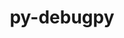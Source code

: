 ---
title: "py-debugpy"
layout: cache
categories: [package, develop]
meta: {"versions": ["1.6.6", "1.6.7"], "compilers": ["gcc@=11.1.0"], "oss": ["ubuntu20.04"], "platforms": ["linux"], "targets": ["ppc64le", "x86_64_v3"], "stacks": ["data-vis-sdk", "e4s", "e4s-power", "root"], "num_specs": 26, "num_specs_by_stack": {"root": 26, "e4s-power": 11, "data-vis-sdk": 7, "e4s": 8}}
spec_details: [{"hash": "2svhf6jy6abchndgcglogedrx6moohrk", "compiler": "gcc@=11.1.0", "versions": ["1.6.7"], "os": "ubuntu20.04", "platform": "linux", "target": "ppc64le", "variants": ["build_system=python_pip"], "stacks": ["root", "e4s-power"], "size": "-", "tarball": "https://binaries.spack.io/develop/build_cache/linux-ubuntu20.04-ppc64le/gcc-11.1.0/py-debugpy-1.6.7/linux-ubuntu20.04-ppc64le-gcc-11.1.0-py-debugpy-1.6.7-2svhf6jy6abchndgcglogedrx6moohrk.spack"}, {"hash": "n7bohfl4eg53xjgwmw7flhubjcxa5zs7", "compiler": "gcc@=11.1.0", "versions": ["1.6.7"], "os": "ubuntu20.04", "platform": "linux", "target": "ppc64le", "variants": ["build_system=python_pip"], "stacks": ["root", "e4s-power"], "size": "-", "tarball": "https://binaries.spack.io/develop/build_cache/linux-ubuntu20.04-ppc64le/gcc-11.1.0/py-debugpy-1.6.7/linux-ubuntu20.04-ppc64le-gcc-11.1.0-py-debugpy-1.6.7-n7bohfl4eg53xjgwmw7flhubjcxa5zs7.spack"}, {"hash": "pe6ptvs5yjfq5c4kzo5rkaeiehlgtrzs", "compiler": "gcc@=11.1.0", "versions": ["1.6.6"], "os": "ubuntu20.04", "platform": "linux", "target": "ppc64le", "variants": ["build_system=python_pip"], "stacks": ["root", "e4s-power"], "size": "-", "tarball": "https://binaries.spack.io/develop/build_cache/linux-ubuntu20.04-ppc64le/gcc-11.1.0/py-debugpy-1.6.6/linux-ubuntu20.04-ppc64le-gcc-11.1.0-py-debugpy-1.6.6-pe6ptvs5yjfq5c4kzo5rkaeiehlgtrzs.spack"}, {"hash": "erdqmgtcml3ymr7kkpqs2axikzhacms2", "compiler": "gcc@=11.1.0", "versions": ["1.6.6"], "os": "ubuntu20.04", "platform": "linux", "target": "ppc64le", "variants": ["build_system=python_pip"], "stacks": ["root", "e4s-power"], "size": "-", "tarball": "https://binaries.spack.io/develop/build_cache/linux-ubuntu20.04-ppc64le/gcc-11.1.0/py-debugpy-1.6.6/linux-ubuntu20.04-ppc64le-gcc-11.1.0-py-debugpy-1.6.6-erdqmgtcml3ymr7kkpqs2axikzhacms2.spack"}, {"hash": "gepki6tcsy7rk37ntfzdqyz773qcf2he", "compiler": "gcc@=11.1.0", "versions": ["1.6.6"], "os": "ubuntu20.04", "platform": "linux", "target": "ppc64le", "variants": ["build_system=python_pip"], "stacks": ["root", "e4s-power"], "size": "-", "tarball": "https://binaries.spack.io/develop/build_cache/linux-ubuntu20.04-ppc64le/gcc-11.1.0/py-debugpy-1.6.6/linux-ubuntu20.04-ppc64le-gcc-11.1.0-py-debugpy-1.6.6-gepki6tcsy7rk37ntfzdqyz773qcf2he.spack"}, {"hash": "ix4rrfmx6oe45mqw7t5c2om7pn3khj6n", "compiler": "gcc@=11.1.0", "versions": ["1.6.6"], "os": "ubuntu20.04", "platform": "linux", "target": "ppc64le", "variants": ["build_system=python_pip"], "stacks": ["root", "e4s-power"], "size": "-", "tarball": "https://binaries.spack.io/develop/build_cache/linux-ubuntu20.04-ppc64le/gcc-11.1.0/py-debugpy-1.6.6/linux-ubuntu20.04-ppc64le-gcc-11.1.0-py-debugpy-1.6.6-ix4rrfmx6oe45mqw7t5c2om7pn3khj6n.spack"}, {"hash": "qcsbwvweqmygdivijuat55dd3gavqwcq", "compiler": "gcc@=11.1.0", "versions": ["1.6.7"], "os": "ubuntu20.04", "platform": "linux", "target": "ppc64le", "variants": ["build_system=python_pip"], "stacks": ["root", "e4s-power"], "size": "-", "tarball": "https://binaries.spack.io/develop/build_cache/linux-ubuntu20.04-ppc64le/gcc-11.1.0/py-debugpy-1.6.7/linux-ubuntu20.04-ppc64le-gcc-11.1.0-py-debugpy-1.6.7-qcsbwvweqmygdivijuat55dd3gavqwcq.spack"}, {"hash": "2srmcnzmz46w3d7gumuukmhi5yperlgc", "compiler": "gcc@=11.1.0", "versions": ["1.6.7"], "os": "ubuntu20.04", "platform": "linux", "target": "ppc64le", "variants": ["build_system=python_pip"], "stacks": ["root", "e4s-power"], "size": "-", "tarball": "https://binaries.spack.io/develop/build_cache/linux-ubuntu20.04-ppc64le/gcc-11.1.0/py-debugpy-1.6.7/linux-ubuntu20.04-ppc64le-gcc-11.1.0-py-debugpy-1.6.7-2srmcnzmz46w3d7gumuukmhi5yperlgc.spack"}, {"hash": "7pqkdnf6mqch63ws627ii3k7mktttdbz", "compiler": "gcc@=11.1.0", "versions": ["1.6.6"], "os": "ubuntu20.04", "platform": "linux", "target": "ppc64le", "variants": ["build_system=python_pip"], "stacks": ["root", "e4s-power"], "size": "-", "tarball": "https://binaries.spack.io/develop/build_cache/linux-ubuntu20.04-ppc64le/gcc-11.1.0/py-debugpy-1.6.6/linux-ubuntu20.04-ppc64le-gcc-11.1.0-py-debugpy-1.6.6-7pqkdnf6mqch63ws627ii3k7mktttdbz.spack"}, {"hash": "hoogapeqptzcyoq4az4bz6jizhutiu7a", "compiler": "gcc@=11.1.0", "versions": ["1.6.7"], "os": "ubuntu20.04", "platform": "linux", "target": "ppc64le", "variants": ["build_system=python_pip"], "stacks": ["root", "e4s-power"], "size": "-", "tarball": "https://binaries.spack.io/develop/build_cache/linux-ubuntu20.04-ppc64le/gcc-11.1.0/py-debugpy-1.6.7/linux-ubuntu20.04-ppc64le-gcc-11.1.0-py-debugpy-1.6.7-hoogapeqptzcyoq4az4bz6jizhutiu7a.spack"}, {"hash": "rl3otvl36qxgnq4sor646pjl6e6qb4ha", "compiler": "gcc@=11.1.0", "versions": ["1.6.7"], "os": "ubuntu20.04", "platform": "linux", "target": "ppc64le", "variants": ["build_system=python_pip"], "stacks": ["root", "e4s-power"], "size": "-", "tarball": "https://binaries.spack.io/develop/build_cache/linux-ubuntu20.04-ppc64le/gcc-11.1.0/py-debugpy-1.6.7/linux-ubuntu20.04-ppc64le-gcc-11.1.0-py-debugpy-1.6.7-rl3otvl36qxgnq4sor646pjl6e6qb4ha.spack"}, {"hash": "jqbg2jxzbcfvwsveqqhvwdcn3henxtir", "compiler": "gcc@=11.1.0", "versions": ["1.6.6"], "os": "ubuntu20.04", "platform": "linux", "target": "x86_64_v3", "variants": ["build_system=python_pip"], "stacks": ["root", "data-vis-sdk"], "size": "-", "tarball": "https://binaries.spack.io/develop/build_cache/linux-ubuntu20.04-x86_64_v3/gcc-11.1.0/py-debugpy-1.6.6/linux-ubuntu20.04-x86_64_v3-gcc-11.1.0-py-debugpy-1.6.6-jqbg2jxzbcfvwsveqqhvwdcn3henxtir.spack"}, {"hash": "as73aimovcq56w7tqqgvutaclrnutltv", "compiler": "gcc@=11.1.0", "versions": ["1.6.6"], "os": "ubuntu20.04", "platform": "linux", "target": "x86_64_v3", "variants": ["build_system=python_pip"], "stacks": ["root", "data-vis-sdk"], "size": "-", "tarball": "https://binaries.spack.io/develop/build_cache/linux-ubuntu20.04-x86_64_v3/gcc-11.1.0/py-debugpy-1.6.6/linux-ubuntu20.04-x86_64_v3-gcc-11.1.0-py-debugpy-1.6.6-as73aimovcq56w7tqqgvutaclrnutltv.spack"}, {"hash": "3qbwbq3ouvorssylnjb4ct3ngloahons", "compiler": "gcc@=11.1.0", "versions": ["1.6.6"], "os": "ubuntu20.04", "platform": "linux", "target": "x86_64_v3", "variants": ["build_system=python_pip"], "stacks": ["root", "e4s"], "size": "-", "tarball": "https://binaries.spack.io/develop/build_cache/linux-ubuntu20.04-x86_64_v3/gcc-11.1.0/py-debugpy-1.6.6/linux-ubuntu20.04-x86_64_v3-gcc-11.1.0-py-debugpy-1.6.6-3qbwbq3ouvorssylnjb4ct3ngloahons.spack"}, {"hash": "sv7xpa662ip3m26gakuli22twpvimjkh", "compiler": "gcc@=11.1.0", "versions": ["1.6.7"], "os": "ubuntu20.04", "platform": "linux", "target": "x86_64_v3", "variants": ["build_system=python_pip"], "stacks": ["root", "data-vis-sdk"], "size": "-", "tarball": "https://binaries.spack.io/develop/build_cache/linux-ubuntu20.04-x86_64_v3/gcc-11.1.0/py-debugpy-1.6.7/linux-ubuntu20.04-x86_64_v3-gcc-11.1.0-py-debugpy-1.6.7-sv7xpa662ip3m26gakuli22twpvimjkh.spack"}, {"hash": "rriptzwmnl7gbvafzjtwrme73i342jvn", "compiler": "gcc@=11.1.0", "versions": ["1.6.6"], "os": "ubuntu20.04", "platform": "linux", "target": "x86_64_v3", "variants": ["build_system=python_pip"], "stacks": ["root", "data-vis-sdk"], "size": "-", "tarball": "https://binaries.spack.io/develop/build_cache/linux-ubuntu20.04-x86_64_v3/gcc-11.1.0/py-debugpy-1.6.6/linux-ubuntu20.04-x86_64_v3-gcc-11.1.0-py-debugpy-1.6.6-rriptzwmnl7gbvafzjtwrme73i342jvn.spack"}, {"hash": "pr7vq3cx5fr7e6mee2jipcgxjyif74m5", "compiler": "gcc@=11.1.0", "versions": ["1.6.6"], "os": "ubuntu20.04", "platform": "linux", "target": "x86_64_v3", "variants": ["build_system=python_pip"], "stacks": ["root", "data-vis-sdk"], "size": "-", "tarball": "https://binaries.spack.io/develop/build_cache/linux-ubuntu20.04-x86_64_v3/gcc-11.1.0/py-debugpy-1.6.6/linux-ubuntu20.04-x86_64_v3-gcc-11.1.0-py-debugpy-1.6.6-pr7vq3cx5fr7e6mee2jipcgxjyif74m5.spack"}, {"hash": "b66yxvqsfmha3v7os5ou6pi2z2ldqlxf", "compiler": "gcc@=11.1.0", "versions": ["1.6.6"], "os": "ubuntu20.04", "platform": "linux", "target": "x86_64_v3", "variants": ["build_system=python_pip"], "stacks": ["root", "data-vis-sdk"], "size": "-", "tarball": "https://binaries.spack.io/develop/build_cache/linux-ubuntu20.04-x86_64_v3/gcc-11.1.0/py-debugpy-1.6.6/linux-ubuntu20.04-x86_64_v3-gcc-11.1.0-py-debugpy-1.6.6-b66yxvqsfmha3v7os5ou6pi2z2ldqlxf.spack"}, {"hash": "sqh7kyb5cdjxtyap5xkcakbj7oyttjf4", "compiler": "gcc@=11.1.0", "versions": ["1.6.6"], "os": "ubuntu20.04", "platform": "linux", "target": "x86_64_v3", "variants": ["build_system=python_pip"], "stacks": ["root", "data-vis-sdk"], "size": "-", "tarball": "https://binaries.spack.io/develop/build_cache/linux-ubuntu20.04-x86_64_v3/gcc-11.1.0/py-debugpy-1.6.6/linux-ubuntu20.04-x86_64_v3-gcc-11.1.0-py-debugpy-1.6.6-sqh7kyb5cdjxtyap5xkcakbj7oyttjf4.spack"}, {"hash": "2i6fhdba6juwt7cj35atwb2mmogjeooy", "compiler": "gcc@=11.1.0", "versions": ["1.6.6"], "os": "ubuntu20.04", "platform": "linux", "target": "x86_64_v3", "variants": ["build_system=python_pip"], "stacks": ["root", "e4s"], "size": "-", "tarball": "https://binaries.spack.io/develop/build_cache/linux-ubuntu20.04-x86_64_v3/gcc-11.1.0/py-debugpy-1.6.6/linux-ubuntu20.04-x86_64_v3-gcc-11.1.0-py-debugpy-1.6.6-2i6fhdba6juwt7cj35atwb2mmogjeooy.spack"}, {"hash": "56sj2lksx23i2gbd6tpsaasnapx6ucnl", "compiler": "gcc@=11.1.0", "versions": ["1.6.7"], "os": "ubuntu20.04", "platform": "linux", "target": "x86_64_v3", "variants": ["build_system=python_pip"], "stacks": ["root", "e4s"], "size": "-", "tarball": "https://binaries.spack.io/develop/build_cache/linux-ubuntu20.04-x86_64_v3/gcc-11.1.0/py-debugpy-1.6.7/linux-ubuntu20.04-x86_64_v3-gcc-11.1.0-py-debugpy-1.6.7-56sj2lksx23i2gbd6tpsaasnapx6ucnl.spack"}, {"hash": "g5o4ejrq3qyzvbeyvn2hxlfwbailb5f2", "compiler": "gcc@=11.1.0", "versions": ["1.6.6"], "os": "ubuntu20.04", "platform": "linux", "target": "x86_64_v3", "variants": ["build_system=python_pip"], "stacks": ["root", "e4s"], "size": "-", "tarball": "https://binaries.spack.io/develop/build_cache/linux-ubuntu20.04-x86_64_v3/gcc-11.1.0/py-debugpy-1.6.6/linux-ubuntu20.04-x86_64_v3-gcc-11.1.0-py-debugpy-1.6.6-g5o4ejrq3qyzvbeyvn2hxlfwbailb5f2.spack"}, {"hash": "hbznhe7kgfqp2szcfqam7n5oycp2dn7z", "compiler": "gcc@=11.1.0", "versions": ["1.6.7"], "os": "ubuntu20.04", "platform": "linux", "target": "x86_64_v3", "variants": ["build_system=python_pip"], "stacks": ["root", "e4s"], "size": "-", "tarball": "https://binaries.spack.io/develop/build_cache/linux-ubuntu20.04-x86_64_v3/gcc-11.1.0/py-debugpy-1.6.7/linux-ubuntu20.04-x86_64_v3-gcc-11.1.0-py-debugpy-1.6.7-hbznhe7kgfqp2szcfqam7n5oycp2dn7z.spack"}, {"hash": "jnrej7mxbhsjfiavh227tuav2wcpzjam", "compiler": "gcc@=11.1.0", "versions": ["1.6.6"], "os": "ubuntu20.04", "platform": "linux", "target": "x86_64_v3", "variants": ["build_system=python_pip"], "stacks": ["root", "e4s"], "size": "-", "tarball": "https://binaries.spack.io/develop/build_cache/linux-ubuntu20.04-x86_64_v3/gcc-11.1.0/py-debugpy-1.6.6/linux-ubuntu20.04-x86_64_v3-gcc-11.1.0-py-debugpy-1.6.6-jnrej7mxbhsjfiavh227tuav2wcpzjam.spack"}, {"hash": "s5q3osj4trtku3yd3as6ubqwjscbjm6e", "compiler": "gcc@=11.1.0", "versions": ["1.6.6"], "os": "ubuntu20.04", "platform": "linux", "target": "x86_64_v3", "variants": ["build_system=python_pip"], "stacks": ["root", "e4s"], "size": "-", "tarball": "https://binaries.spack.io/develop/build_cache/linux-ubuntu20.04-x86_64_v3/gcc-11.1.0/py-debugpy-1.6.6/linux-ubuntu20.04-x86_64_v3-gcc-11.1.0-py-debugpy-1.6.6-s5q3osj4trtku3yd3as6ubqwjscbjm6e.spack"}, {"hash": "d3hqyapiek6gu5xc5uw2evy2gohdo5ov", "compiler": "gcc@=11.1.0", "versions": ["1.6.7"], "os": "ubuntu20.04", "platform": "linux", "target": "x86_64_v3", "variants": ["build_system=python_pip"], "stacks": ["root", "e4s"], "size": "-", "tarball": "https://binaries.spack.io/develop/build_cache/linux-ubuntu20.04-x86_64_v3/gcc-11.1.0/py-debugpy-1.6.7/linux-ubuntu20.04-x86_64_v3-gcc-11.1.0-py-debugpy-1.6.7-d3hqyapiek6gu5xc5uw2evy2gohdo5ov.spack"}]
---